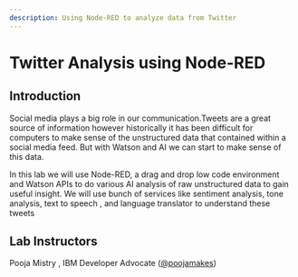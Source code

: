 ```yaml
---
description: Using Node-RED to analyze data from Twitter
---
```


# Twitter Analysis using Node-RED

## Introduction  <a id="lab-instructors"></a>

Social media plays a big role in our communication.Tweets are a great source of information however  historically it has been difficult for computers to make sense of the unstructured data that contained within a  social media feed. But with Watson and AI we can start to make sense of this data.

In this lab we will use Node-RED, a drag and drop low code environment and Watson APIs to do various AI analysis of raw unstructured data to gain useful insight. We will use bunch of services like sentiment analysis, tone analysis, text to speech , and language translator to understand these tweets

## Lab Instructors <a id="lab-instructors"></a>

Pooja Mistry , IBM Developer Advocate \([@poojamakes](https://twitter.com/poojamakes)\)



